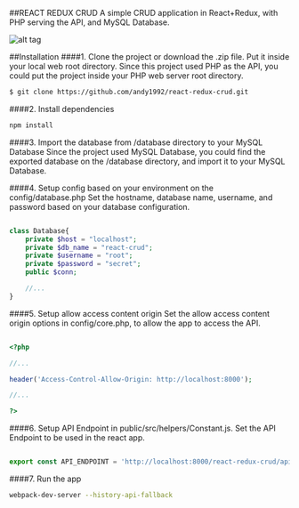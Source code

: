 ##REACT REDUX CRUD
A simple CRUD application in React+Redux, with PHP serving the API, and MySQL Database.

![alt tag](http://i66.tinypic.com/iftzjb.png)

##Installation
####1. Clone the project or download the .zip file. Put it inside your local web root directory.
Since this project used PHP as the API, you could put the project inside your PHP web server root directory.

```sh
$ git clone https://github.com/andy1992/react-redux-crud.git
```

####2. Install dependencies
```sh
npm install
```

####3. Import the database from /database directory to your MySQL Database
Since the project used MySQL Database, you could find the exported database on the /database directory, and import it to your MySQL Database.

####4. Setup config based on your environment on the config/database.php
Set the hostname, database name, username, and password based on your database configuration.

```php

class Database{
    private $host = "localhost";
    private $db_name = "react-crud";
    private $username = "root";
    private $password = "secret";
    public $conn;

    //...
}
```

####5. Setup allow access content origin
Set the allow access content origin options in config/core.php, to allow the app to access the API.

```php

<?php

//...

header('Access-Control-Allow-Origin: http://localhost:8000');

//...

?>

```

####6. Setup API Endpoint in public/src/helpers/Constant.js.
Set the API Endpoint to be used in the react app.

```js

export const API_ENDPOINT = 'http://localhost:8000/react-redux-crud/api';

```

####7. Run the app

```sh
webpack-dev-server --history-api-fallback
```